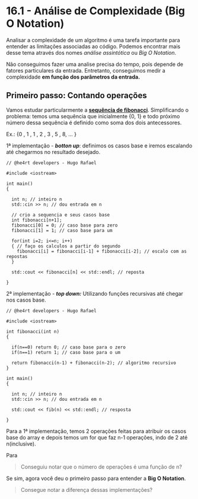 # 16.1 - Análise de Complexidade (Big O Notation)

Analisar a complexidade de um algoritmo é uma tarefa importante para entender as limitações associadas ao código. Podemos encontrar mais desse tema através dos nomes *análise assintótica* ou *Big O Notation*.

Não conseguimos fazer uma analise precisa do tempo, pois depende de fatores particulares da entrada. Entretanto, conseguimos medir a complexidade **em função dos parâmetros da entrada.**

## Primeiro passo: **Contando operações**

Vamos estudar particularmente a [**sequência de fibonacci**](https://pt.wikipedia.org/wiki/Sequ%C3%AAncia_de_Fibonacci#:~:text=Os%20n%C3%BAmeros%20de%20Fibonacci%20s%C3%A3o,%2C%202584%2C%20...%20.). Simplificando o problema: temos uma sequência que inicialmente {0, 1} e todo próximo número dessa sequência é definido como soma dos dois antecessores.

Ex.: {0 , 1 , 1 , 2 , 3 , 5 , 8, ... }

1ª implementação - ***botton up***: definimos os casos base e iremos escalando até chegarmos no resultado desejado.

```cpp{0}
// @he4rt developers - Hugo Rafael

#include <iostream>

int main()
{

  int n; // inteiro n
  std::cin >> n; // dou entrada em n

  // crio a sequencia e seus casos base
  int fibonacci[n+1];
  fibonacci[0] = 0; // caso base para zero
  fibonacci[1] = 1; // caso base para um

  for(int i=2; i<=n; i++)
  { // faço os calculos a partir do segundo
    fibonacci[i] = fibonacci[i-1] + fibonacci[i-2]; // escalo com as repostas
  }

  std::cout << fibonacci[n] << std::endl; // reposta

}
```

2ª implementação - ***top down:*** Utilizando funções recursivas até chegar nos casos base.

```cpp{0}
// @he4rt developers - Hugo Rafael

#include <iostream>

int fibonacci(int n)
{

  if(n==0) return 0; // caso base para o zero
  if(n==1) return 1; // caso base para o um

  return fibonacci(n-1) + fibonacci(n-2); // algoritmo recursivo
}

int main()
{

  int n; // inteiro n
  std::cin >> n; // dou entrada em n

  std::cout << fib(n) << std::endl; // resposta

}
```

Para a 1ª implementação, temos 2 operações feitas para atribuir os casos base do array e depois temos um for que faz n-1 operações, indo de 2 até n(inclusive). 

Para

> Conseguiu notar que o número de operações é uma função de n?

Se sim, agora você deu o primeiro passo para entender a **Big O Notation**.

> Consegue notar a diferença dessas implementações?
